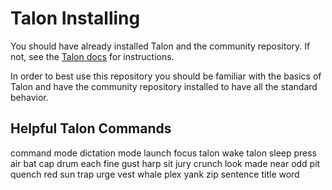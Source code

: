# Talon Installing

You should have already installed Talon and the community repository. If not, see the [Talon docs](https://talonvoice.com/docs/) for instructions.

In order to best use this repository you should be familiar with the basics of Talon and have the community repository installed to have all the standard behavior.

## Helpful Talon Commands

command mode
dictation mode
launch
focus
talon wake
talon sleep
press
air bat cap drum each fine gust harp sit jury crunch look made near odd pit quench red sun trap urge vest whale plex yank zip
sentence
title
word
